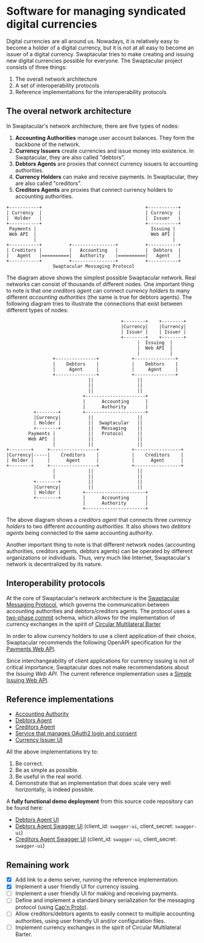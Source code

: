 Software for managing syndicated digital currencies
===================================================

Digital currencies are all around us. Nowadays, it is relatively easy
to become a holder of a digital currency, but it is not at all easy to
become an issuer of a digital currency. Swaptacular tries to make
creating and issuing new digital currencies possible for everyone. The
Swaptacular project consists of three things:

1. The overall network architecture
2. A set of interoperability protocols
3. Reference implementations for the interoperability protocols


The overal network architecture
-------------------------------

In Swaptacular's network architecture, there are five types of nodes:

1. **Accounting Authorities** manage user account balances. They form
   the backbone of the network.
2. **Currency Issuers** create currencies and issue money into
   existence. In Swaptacular, they are also called "debtors".
3. **Debtors Agents** are proxies that connect currency issuers to
   accounting authorities.
4. **Currency Holders** can make and receive payments. In Swaptacular,
   they are also called "creditors".
5. **Creditors Agents** are proxies that connect currency holders to
   accounting authorities.

```
+-----------+                                      +-----------+
| Currency  |                                      | Currency  |
|  Holder   |                                      |  Issuer   |
+-----------+                                      +-----------+
 Payments |                                          Issuing |
 Web API  |                                          Web API |
          |                                                  |
+-----------+          +----------------+          +-----------+
| Creditors |          |   Accounting   |          |  Debtors  |
|   Agent   |==========|   Authority    |==========|   Agent   |
+-----------+          +----------------+          +-----------+
                 Swaptacular Messaging Protocol
```

The diagram above shows the simplest possible Swaptacular
network. Real networks can consist of thousands of different
nodes. One important thing to note is that one *creditors agent* can
connect *currency holders* to many different *accounting authorities*
(the same is true for debtors agents). The following diagram tries to
illustrate the connections that exist between different types of
nodes:

```
                                          +--------+    +--------+
                                          |Currency|    |Currency|
                                          | Issuer |    | Issuer |
                                          +--------+    +--------+
                                                |  Issuing  |
                                                |  Web API  |
                                                |           |
                 +---------------+            +---------------+
                 |    Debtors    |            |    Debtors    |
                 |     Agent     |            |     Agent     |
                 +---------------+            +---------------+
                              ||                ||
                              ||                ||
                              ||                ||
                            +----------------------+
                            |      Accounting      |
                            |      Authority       |
          +--------+        +----------------------+
          |Currency|          ||                ||
          | Holder |          ||  Swaptacular   ||
          +--------+          ||   Messaging    ||
        Payments |            ||   Protocol     ||
        Web API  |            ||                ||
                 |            ||                ||
+--------+     +-----------------+            +-----------------+
|Currency|-----|    Creditors    |            |    Creditors    |
| Holder |     |      Agent      |            |      Agent      |
+--------+     +-----------------+            +-----------------+
                 |            ||                ||
                 |            ||                ||
          +--------+          ||                ||
          |Currency|          ||                ||
          | Holder |        +----------------------+
          +--------+        |      Accounting      |
                            |      Authority       |
                            +----------------------+
```

The above diagram shows a *creditors agent* that connects three
*currency holders* to two different *accounting authorities*. It also
shows two *debtors agents* being connected to the same accounting
authority.

Another important thing to note is that different network nodes
(accounting authorities, creditors agents, debtors agents) can be
operated by different organizations or individuals. Thus, very much
like Internet, Swaptacular's network is decentralized by its nature.


Interoperability protocols
--------------------------

At the core of Swaptacular's network architecture is the [Swaptacular
Messaging
Protocol](https://github.com/epandurski/swpt_accounts/blob/master/protocol.rst),
which governs the communication between accounting authorities and
debtors/creditors agents. The protocol uses a [two-phase
commit](https://en.wikipedia.org/wiki/Two-phase_commit_protocol)
schema, which allows for the implementation of currency exchanges in
the spirit of [Circular Multilateral
Barter](https://epandurski.github.io/swaptacular/cmb/cmb-general.pdf)

In order to allow currency holders to use a client application of
their choice, Swaptacular recommends the following OpenAPI
specification for the [Payments Web
API](https://epandurski.github.io/swaptacular/swpt_creditors/redoc.html).

Since interchangeability of client applications for currency issuing
is not of critical importance, Swaptacular does not make
recommendations about the *Issuing Web API*. The current reference
implementation uses a [Simple Issuing Web
API](https://epandurski.github.io/swaptacular/swpt_debtors/redoc.html).


Reference implementations
-------------------------

* [Accounting Authority](https://github.com/epandurski/swpt_accounts)
* [Debtors Agent](https://github.com/epandurski/swpt_debtors)
* [Creditors Agent](https://github.com/epandurski/swpt_creditors)
* [Service that manages OAuth2 login and consent](https://github.com/epandurski/swpt_login)
* [Currency Issuer UI](https://github.com/epandurski/swpt_debtors_ui)

All the above implementations try to:

1. Be correct.
2. Be as simple as possible.
3. Be useful in the real world.
4. Demonstrate that an implementation that does scale very well
   horizontally, is indeed possible.

A **fully functional demo deployment** from this source code
repository can be found here:
* [Debtors Agent UI](https://demo.swaptacular.org/debtors-webapp/)
* [Debtors Agent Swagger
  UI](https://demo.swaptacular.org/debtors-swagger-ui/) (client_id:
  `swagger-ui`, client_secret: `swagger-ui`)
* [Creditors Agent Swagger
  UI](https://demo.swaptacular.org/creditors-swagger-ui/) (client_id:
  `swagger-ui`, client_secret: `swagger-ui`)


Remaining work
--------------

- [x] Add link to a demo server, running the reference implementation.
- [x] Implement a user friendly UI for currency issuing.
- [ ] Implement a user friendly UI for making and receiving payments.
- [ ] Define and implement a standard binary serialization for the
  messaging protocol (using [Cap'n Proto](https://capnproto.org/)).
- [ ] Allow creditors/debtors agents to easily connect to multiple
  accounting authorities, using user friendly UI and/or configuration
  files.
- [ ] Implement currency exchanges in the spirit of Circular
      Multilateral Barter.
